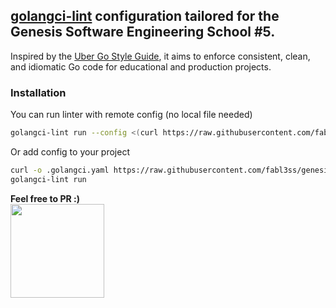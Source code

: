 ## [golangci-lint](https://github.com/golangci/golangci-lint) configuration tailored for the **Genesis Software Engineering School #5**.  
Inspired by the [Uber Go Style Guide](https://github.com/uber-go/guide/blob/master/style.md), it aims to enforce consistent, clean, and idiomatic Go code for educational and production projects.

### Installation
You can run linter with remote config (no local file needed)
```bash
golangci-lint run --config <(curl https://raw.githubusercontent.com/fabl3ss/genesis-se-school-linter/refs/heads/main/.golangci.yaml)
```

Or add config to your project
```bash
curl -o .golangci.yaml https://raw.githubusercontent.com/fabl3ss/genesis-se-school-linter/main/.golangci.yaml
golangci-lint run
```

**Feel free to PR :)** \
<img src="https://github.com/user-attachments/assets/18d7d15d-98a3-4e74-909d-73a1365d0f46" width="150" />
